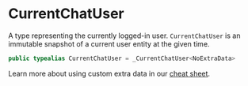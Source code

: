 # CurrentChatUser

A type representing the currently logged-in user. `CurrentChatUser` is an immutable snapshot of a current user entity at
the given time.

``` swift
public typealias CurrentChatUser = _CurrentChatUser<NoExtraData>
```

> 

Learn more about using custom extra data in our [cheat sheet](https://github.com/GetStream/stream-chat-swift/wiki/Cheat-Sheet#working-with-extra-data).
